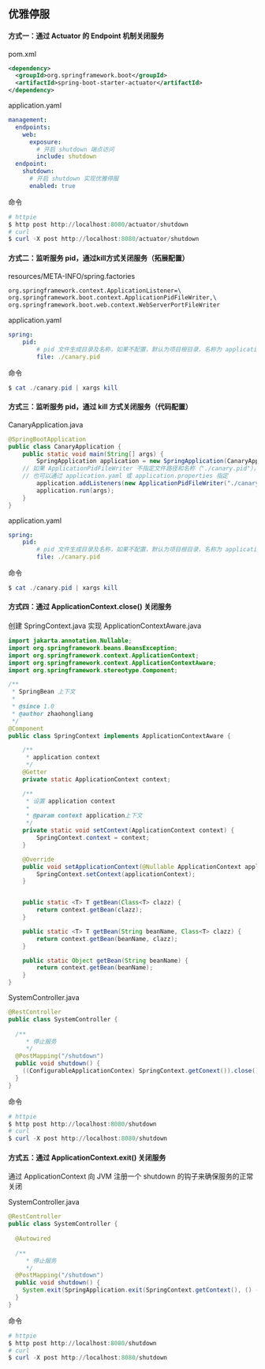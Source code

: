 ## 优雅停服

#### 方式一：通过 Actuator 的 Endpoint 机制关闭服务

pom.xml

``` xml
<dependency>
  <groupId>org.springframework.boot</groupId>
  <artifactId>spring-boot-starter-actuator</artifactId>
</dependency>
```

application.yaml

``` yaml
management:
  endpoints:
    web:
      exposure:
        # 开启 shutdown 端点访问
        include: shutdown
  endpoint:
    shutdown:
      # 开启 shutdown 实现优雅停服
      enabled: true
```

命令

``` powershell
# httpie
$ http post http://localhost:8080/actuator/shutdown
# curl
$ curl -X post http://localhost:8080/actuator/shutdown
```

 #### 方式二：监听服务 pid，通过kill方式关闭服务（拓展配置）

resources/META-INFO/spring.factories

``` tex
org.springframework.context.ApplicationListener=\
org.springframework.boot.context.ApplicationPidFileWriter,\
org.springframework.boot.web.context.WebServerPortFileWriter
```

application.yaml

``` yaml
spring:
	pid:
		# pid 文件生成目录及名称，如果不配置，默认为项目根目录，名称为 application.pid
		file: ./canary.pid
```

命令

```powershell
$ cat ./canary.pid | xargs kill
```

#### 方式三：监听服务 pid，通过 kill 方式关闭服务（代码配置）

CanaryApplication.java

``` java
@SpringBootApplication
public class CanaryApplication {
	public static void main(String[] args) {
		SpringApplication application = new SpringApplication(CanaryApplication.class);
    // 如果 ApplicationPidFileWriter 不指定文件路径和名称（"./canary.pid"），默认为项目根目录，名称为 application.pid
    // 也可以通过 application.yaml 或 application.properties 指定
		application.addListeners(new ApplicationPidFileWriter("./canary.pid"));
		application.run(args);
	}
}
```

application.yaml

``` yaml
spring:
	pid:
		# pid 文件生成目录及名称，如果不配置，默认为项目根目录，名称为 application.pid
		file: ./canary.pid
```

命令

```powershell
$ cat ./canary.pid | xargs kill
```

#### 方式四：通过 ApplicationContext.close() 关闭服务

创建 SpringContext.java 实现 ApplicationContextAware.java

``` java
import jakarta.annotation.Nullable;
import org.springframework.beans.BeansException;
import org.springframework.context.ApplicationContext;
import org.springframework.context.ApplicationContextAware;
import org.springframework.stereotype.Component;

/**
 * SpringBean 上下文
 *
 * @since 1.0
 * @author zhaohongliang
 */
@Component
public class SpringContext implements ApplicationContextAware {

    /**
     * application context
     */
  	@Getter
    private static ApplicationContext context;

    /**
     * 设置 application context
     *
     * @param context application上下文
     */
    private static void setContext(ApplicationContext context) {
        SpringContext.context = context;
    }

    @Override
    public void setApplicationContext(@Nullable ApplicationContext applicationContext) throws BeansException {
        SpringContext.setContext(applicationContext);
    }


    public static <T> T getBean(Class<T> clazz) {
        return context.getBean(clazz);
    }

    public static <T> T getBean(String beanName, Class<T> clazz) {
        return context.getBean(beanName, clazz);
    }

    public static Object getBean(String beanName) {
        return context.getBean(beanName);
    }
}

```

SystemController.java

``` java
@RestController
public class SystemController {
  
  /**
	 * 停止服务
	 */
  @PostMapping("/shutdown")
  public void shutdown() {
    ((ConfigurableApplicationContex) SpringContext.getConext()).close();
  }
}
```

命令

``` powershell
# httpie
$ http post http://localhost:8080/shutdown
# curl
$ curl -X post http://localhost:8080/shutdown
```

#### 方式五：通过 ApplicationContext.exit() 关闭服务

通过 ApplicationContext 向 JVM 注册一个 shutdown 的钩子来确保服务的正常关闭

SystemController.java

``` java
@RestController
public class SystemController {
  
  @Autowired
  
  /**
	 * 停止服务
	 */
  @PostMapping("/shutdown")
  public void shutdown() {
    System.exit(SpringApplication.exit(SpringContext.getContext(), () -> 42))
  }
}
```

命令

``` powershell
# httpie
$ http post http://localhost:8080/shutdown
# curl
$ curl -X post http://localhost:8080/shutdown
```


